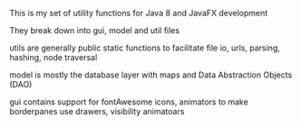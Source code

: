 This is my set of utility functions for Java 8 and JavaFX development<p>
They break down into gui, model and util files<p>
utils are generally public static functions to facilitate file io, urls, parsing, hashing, node traversal<p>
model is mostly the database layer with maps and Data Abstraction Objects (DAO) <p>
gui contains support for fontAwesome icons, animators to make borderpanes use drawers, visibility animatoars
 
